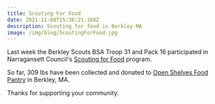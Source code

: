 ```yaml
---
title: Scouting For Food
date: 2021-11-08T15:36:21.168Z
description: Scouting for food in Berkley MA
image: /img/blog/ScoutingForFood.jpg
---
```

Last week the Berkley Scouts BSA Troop 31 and Pack 16
participated in Narragansett Council's
[Scouting for Food](https://www.narragansettbsa.org/camping-activities/scouting-for-food/)
program.

So far, 309 lbs have been collected and donated to [Open Shelves Food Pantry](https://www.facebook.com/OpenShelvesFoodPantry/) in Berkley, MA.

Thanks for supporting your community.
